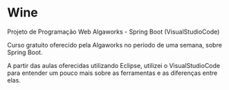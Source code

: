 # Wine
Projeto de Programação Web Algaworks - Spring Boot (VisualStudioCode)

Curso gratuito oferecido pela Algaworks no período de uma semana, sobre Spring Boot.

A partir das aulas oferecidas utilizando Eclipse, utilizei o VisualStudioCode para entender um pouco mais sobre as ferramentas e as diferenças entre elas.
